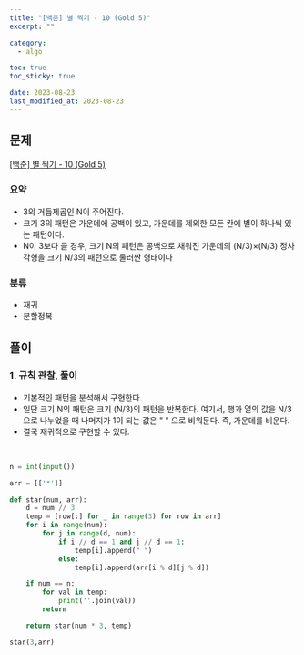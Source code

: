```yaml
---
title: "[백준] 별 찍기 - 10 (Gold 5)"
excerpt: ""

category:
  - algo

toc: true
toc_sticky: true

date: 2023-08-23
last_modified_at: 2023-08-23
---
```


## 문제

[[백준] 별 찍기 - 10 (Gold 5)](https://www.acmicpc.net/problem/2447)

### 요약

- 3의 거듭제곱인 N이 주어진다.
- 크기 3의 패턴은 가운데에 공백이 있고, 가운데를 제외한 모든 칸에 별이 하나씩 있는 패턴이다.
- N이 3보다 클 경우, 크기 N의 패턴은 공백으로 채워진 가운데의 (N/3)×(N/3) 정사각형을 크기 N/3의 패턴으로 둘러싼 형태이다

### 분류

- 재귀
- 분할정복

## 풀이

### 1. 규칙 관찰, 풀이

- 기본적인 패턴을 분석해서 구현한다.
- 일단 크기 N의 패턴은 크기 (N/3)의 패턴을 반복한다. 여기서, 행과 열의 값을 N/3으로 나누었을 때 나머지가 1이 되는 값은 " " 으로 비워둔다. 즉, 가운데를 비운다.
- 결국 재귀적으로 구현할 수 있다. 

<br>


```python
n = int(input())

arr = [['*']]

def star(num, arr):
    d = num // 3
    temp = [row[:] for _ in range(3) for row in arr]
    for i in range(num):
        for j in range(d, num):
            if i // d == 1 and j // d == 1:
                temp[i].append(" ")
            else:
                temp[i].append(arr[i % d][j % d])

    if num == n:
        for val in temp:
            print(''.join(val))
        return

    return star(num * 3, temp)

star(3,arr)
```